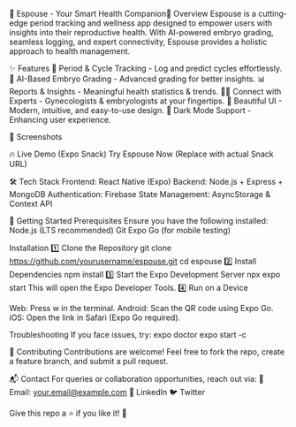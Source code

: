 🌟 Espouse - Your Smart Health Companion🚀 
Overview
Espouse is a cutting-edge period tracking and wellness app designed to empower users with insights into their reproductive health. With AI-powered embryo grading, seamless logging, and expert connectivity, Espouse provides a holistic approach to health management.

✨ Features
📅 Period & Cycle Tracking - Log and predict cycles effortlessly.
🏥 AI-Based Embryo Grading - Advanced grading for better insights.
📊 Reports & Insights - Meaningful health statistics & trends.
👩‍⚕️ Connect with Experts - Gynecologists & embryologists at your fingertips.
🎨 Beautiful UI - Modern, intuitive, and easy-to-use design.
🌙 Dark Mode Support - Enhancing user experience.

📸 Screenshots

🔥 Live Demo (Expo Snack)
Try Espouse Now (Replace with actual Snack URL)

🛠️ Tech Stack
Frontend: React Native (Expo)
Backend: Node.js + Express + MongoDB
Authentication: Firebase
State Management: AsyncStorage & Context API

🚀 Getting Started
Prerequisites
Ensure you have the following installed:
Node.js (LTS recommended)
Git
Expo Go (for mobile testing)

Installation
1️⃣ Clone the Repository
git clone https://github.com/yourusername/espouse.git
cd espouse
2️⃣ Install Dependencies
npm install
3️⃣ Start the Expo Development Server
npx expo start
This will open the Expo Developer Tools.
4️⃣ Run on a Device

Web: Press w in the terminal.
Android: Scan the QR code using Expo Go.
iOS: Open the link in Safari (Expo Go required).

Troubleshooting
If you face issues, try:
expo doctor
expo start -c

🤝 Contributing
Contributions are welcome! Feel free to fork the repo, create a feature branch, and submit a pull request.

📬 Contact
For queries or collaboration opportunities, reach out via:
📧 Email: your.email@example.com
🔗 LinkedIn
🐦 Twitter

Give this repo a ⭐ if you like it! 🚀
